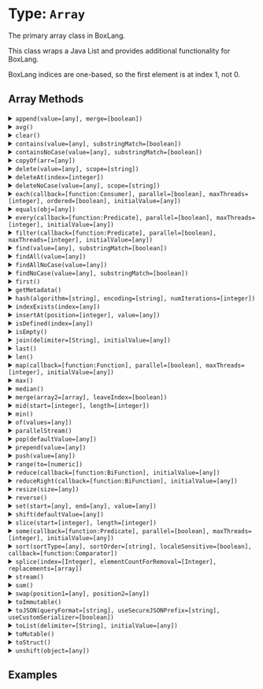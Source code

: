 [comment]: # (Note: This documentation is generated dynamically in the build process.  To modify the contents, change the javadoc on the type class, itself)

# Type: `Array`

The primary array class in BoxLang.

This class wraps a Java List and provides additional functionality for BoxLang.

 BoxLang indices are one-based, so the first element is at index 1, not 0.

## Array Methods

<details>
<summary><code>append(value=[any], merge=[boolean])</code></summary>

Append a value to an array

Arguments:

| Argument | Type | Required | Default |
|----------|------|----------|---------|
| `value` | `any` | `true` | `null` |
| `merge` | `boolean` | `false` | `false` |

</details>
<details>
<summary><code>avg()</code></summary>

Return length of array
</details>
<details>
<summary><code>clear()</code></summary>

Clear all items from array
</details>
<details>
<summary><code>contains(value=[any], substringMatch=[boolean])</code></summary>

Array finders and contains functions with and without case sensitivity.

Please note that "contain" methods return a boolean, while "find" methods return an index.
 If you use a function as the value, it will be used as a search closure or lambda. The signature of the function should be:

 ,<pre>,
    ( value, index ) => {
 	  	return true; // if the value is found, else false
   }
 ,</pre>,

 Example:

 ,<pre>,
   array = [ 1, 2, 3, 4, 5 ];
  index = array.find( ( value, index ) -> {
 		return value == 3;
 } );
 ,</pre>,

 We recommend you use BoxLang lambdas (,{@code ->},) for this purpose, so they only act upon the value and index without any side effects.
 They will be faster and more efficient.

Arguments:

| Argument | Type | Required | Default |
|----------|------|----------|---------|
| `value` | `any` | `true` | `null` |
| `substringMatch` | `boolean` | `false` | `false` |

</details>
<details>
<summary><code>containsNoCase(value=[any], substringMatch=[boolean])</code></summary>

Array finders and contains functions with and without case sensitivity.

Please note that "contain" methods return a boolean, while "find" methods return an index.
 If you use a function as the value, it will be used as a search closure or lambda. The signature of the function should be:

 ,<pre>,
    ( value, index ) => {
 	  	return true; // if the value is found, else false
   }
 ,</pre>,

 Example:

 ,<pre>,
   array = [ 1, 2, 3, 4, 5 ];
  index = array.find( ( value, index ) -> {
 		return value == 3;
 } );
 ,</pre>,

 We recommend you use BoxLang lambdas (,{@code ->},) for this purpose, so they only act upon the value and index without any side effects.
 They will be faster and more efficient.

Arguments:

| Argument | Type | Required | Default |
|----------|------|----------|---------|
| `value` | `any` | `true` | `null` |
| `substringMatch` | `boolean` | `false` | `false` |

</details>
<details>
<summary><code>copyOf(arr=[any])</code></summary>

Create a new Array from a list of values.

Arguments:

| Argument | Type | Required | Default |
|----------|------|----------|---------|
| `arr` | `any` | `true` | `null` |

</details>
<details>
<summary><code>delete(value=[any], scope=[string])</code></summary>

Delete first occurance of item in array case sensitive

Arguments:

| Argument | Type | Required | Default |
|----------|------|----------|---------|
| `value` | `any` | `true` | `null` |
| `scope` | `string` | `false` | `one` |

</details>
<details>
<summary><code>deleteAt(index=[integer])</code></summary>

Delete item at specified index in array

Arguments:

| Argument | Type | Required | Default |
|----------|------|----------|---------|
| `index` | `integer` | `true` | `null` |

</details>
<details>
<summary><code>deleteNoCase(value=[any], scope=[string])</code></summary>

Delete first occurance of item in array case sensitive

Arguments:

| Argument | Type | Required | Default |
|----------|------|----------|---------|
| `value` | `any` | `true` | `null` |
| `scope` | `string` | `false` | `one` |

</details>
<details>
<summary><code>each(callback=[function:Consumer], parallel=[boolean], maxThreads=[integer], ordered=[boolean], initialValue=[any])</code></summary>

Used to iterate over an array and run the function closure for each item in the array.

Arguments:

| Argument | Type | Required | Default |
|----------|------|----------|---------|
| `callback` | `function:Consumer` | `true` | `null` |
| `parallel` | `boolean` | `false` | `false` |
| `maxThreads` | `integer` | `false` | `null` |
| `ordered` | `boolean` | `false` | `false` |
| `initialValue` | `any` | `false` | `null` |

</details>
<details>
<summary><code>equals(obj=[any])</code></summary>

Verifies equality with the following rules:
 - Same object
 - Super class

Arguments:

| Argument | Type | Required | Default |
|----------|------|----------|---------|
| `obj` | `any` | `true` | `null` |

</details>
<details>
<summary><code>every(callback=[function:Predicate], parallel=[boolean], maxThreads=[integer], initialValue=[any])</code></summary>

Returns true if every closure returns true, otherwise false

Arguments:

| Argument | Type | Required | Default |
|----------|------|----------|---------|
| `callback` | `function:Predicate` | `true` | `null` |
| `parallel` | `boolean` | `false` | `false` |
| `maxThreads` | `integer` | `false` | `null` |
| `initialValue` | `any` | `false` | `null` |

</details>
<details>
<summary><code>filter(callback=[function:Predicate], parallel=[boolean], maxThreads=[integer], initialValue=[any])</code></summary>

Used to filter an array to items for which the closure function returns true.

Arguments:

| Argument | Type | Required | Default |
|----------|------|----------|---------|
| `callback` | `function:Predicate` | `true` | `null` |
| `parallel` | `boolean` | `false` | `false` |
| `maxThreads` | `integer` | `false` | `null` |
| `initialValue` | `any` | `false` | `null` |

</details>
<details>
<summary><code>find(value=[any], substringMatch=[boolean])</code></summary>

This function searches the array for the specified value. Returns the index in the array of the first match, or 0 if there is
                     no match.

Arguments:

| Argument | Type | Required | Default |
|----------|------|----------|---------|
| `value` | `any` | `true` | `null` |
| `substringMatch` | `boolean` | `false` | `false` |

</details>
<details>
<summary><code>findAll(value=[any])</code></summary>

Return an array containing the indexes of matched values

Arguments:

| Argument | Type | Required | Default |
|----------|------|----------|---------|
| `value` | `any` | `true` | `null` |

</details>
<details>
<summary><code>findAllNoCase(value=[any])</code></summary>

Return an array containing the indexes of matched values

Arguments:

| Argument | Type | Required | Default |
|----------|------|----------|---------|
| `value` | `any` | `true` | `null` |

</details>
<details>
<summary><code>findNoCase(value=[any], substringMatch=[boolean])</code></summary>

Array finders and contains functions with and without case sensitivity.

Please note that "contain" methods return a boolean, while "find" methods return an index.
 If you use a function as the value, it will be used as a search closure or lambda. The signature of the function should be:

 ,<pre>,
    ( value, index ) => {
 	  	return true; // if the value is found, else false
   }
 ,</pre>,

 Example:

 ,<pre>,
   array = [ 1, 2, 3, 4, 5 ];
  index = array.find( ( value, index ) -> {
 		return value == 3;
 } );
 ,</pre>,

 We recommend you use BoxLang lambdas (,{@code ->},) for this purpose, so they only act upon the value and index without any side effects.
 They will be faster and more efficient.

Arguments:

| Argument | Type | Required | Default |
|----------|------|----------|---------|
| `value` | `any` | `true` | `null` |
| `substringMatch` | `boolean` | `false` | `false` |

</details>
<details>
<summary><code>first()</code></summary>

Return first item in array
</details>
<details>
<summary><code>getMetadata()</code></summary>

Gets metadata for items of an array and indicates the array type.
</details>
<details>
<summary><code>hash(algorithm=[string], encoding=[string], numIterations=[integer])</code></summary>

Creates an algorithmic hash of an object

Arguments:

| Argument | Type | Required | Default |
|----------|------|----------|---------|
| `algorithm` | `string` | `false` | `MD5` |
| `encoding` | `string` | `false` | `utf-8` |
| `numIterations` | `integer` | `false` | `1` |

</details>
<details>
<summary><code>indexExists(index=[any])</code></summary>

Returns whether there exists an item in the array at the selected index.

Arguments:

| Argument | Type | Required | Default |
|----------|------|----------|---------|
| `index` | `any` | `true` | `null` |

</details>
<details>
<summary><code>insertAt(position=[integer], value=[any])</code></summary>

Append a value to an array

Arguments:

| Argument | Type | Required | Default |
|----------|------|----------|---------|
| `position` | `integer` | `true` | `null` |
| `value` | `any` | `true` | `null` |

</details>
<details>
<summary><code>isDefined(index=[any])</code></summary>

Returns whether there exists an item in the array at the selected index.

Arguments:

| Argument | Type | Required | Default |
|----------|------|----------|---------|
| `index` | `any` | `true` | `null` |

</details>
<details>
<summary><code>isEmpty()</code></summary>

Determine whether a given value is empty
</details>
<details>
<summary><code>join(delimiter=[String], initialValue=[any])</code></summary>

Used to iterate over an array and run the function closure for each item in the array.

Arguments:

| Argument | Type | Required | Default |
|----------|------|----------|---------|
| `delimiter` | `String` | `false` | `,` |
| `initialValue` | `any` | `false` | `null` |

</details>
<details>
<summary><code>last()</code></summary>

Return first item in array
</details>
<details>
<summary><code>len()</code></summary>

Returns the absolute value of a number
</details>
<details>
<summary><code>map(callback=[function:Function], parallel=[boolean], maxThreads=[integer], initialValue=[any])</code></summary>

Iterates over every entry of the array and calls the closure function to work on the element of the array.

The returned value will be set at the
 same index in a new array and the new array will be returned

Arguments:

| Argument | Type | Required | Default |
|----------|------|----------|---------|
| `callback` | `function:Function` | `true` | `null` |
| `parallel` | `boolean` | `false` | `false` |
| `maxThreads` | `integer` | `false` | `null` |
| `initialValue` | `any` | `false` | `null` |

</details>
<details>
<summary><code>max()</code></summary>

Get the max value from an array
</details>
<details>
<summary><code>median()</code></summary>

Return the median value of an array.

Will only work on arrays that contain only numeric values.
</details>
<details>
<summary><code>merge(array2=[array], leaveIndex=[boolean])</code></summary>

This function creates a new array with data from the two passed arrays.

To add all the data from one array into another without creating a new
 array see the built in function ArrayAppend(arr1, arr2, true).

Arguments:

| Argument | Type | Required | Default |
|----------|------|----------|---------|
| `array2` | `array` | `true` | `null` |
| `leaveIndex` | `boolean` | `true` | `false` |

</details>
<details>
<summary><code>mid(start=[integer], length=[integer])</code></summary>

Extracts a sub array from an existing array.

Arguments:

| Argument | Type | Required | Default |
|----------|------|----------|---------|
| `start` | `integer` | `true` | `1` |
| `length` | `integer` | `false` | `0` |

</details>
<details>
<summary><code>min()</code></summary>

Return length of array
</details>
<details>
<summary><code>of(values=[any])</code></summary>

Create an Array from a list of values.

Each value is passed in as a separate argument

Arguments:

| Argument | Type | Required | Default |
|----------|------|----------|---------|
| `values` | `any` | `true` | `null` |

</details>
<details>
<summary><code>parallelStream()</code></summary>

Returns a parallel stream of the array
</details>
<details>
<summary><code>pop(defaultValue=[any])</code></summary>

Remove last item in array and return it

Arguments:

| Argument | Type | Required | Default |
|----------|------|----------|---------|
| `defaultValue` | `any` | `false` | `null` |

</details>
<details>
<summary><code>prepend(value=[any])</code></summary>

Append a value to the start an array

Arguments:

| Argument | Type | Required | Default |
|----------|------|----------|---------|
| `value` | `any` | `true` | `null` |

</details>
<details>
<summary><code>push(value=[any])</code></summary>

Adds an element or an object to the end of an array, then returns the size of the modified array.

Arguments:

| Argument | Type | Required | Default |
|----------|------|----------|---------|
| `value` | `any` | `true` | `null` |

</details>
<details>
<summary><code>range(to=[numeric])</code></summary>

Build an array out of a range of numbers or using our range syntax: {start}..{end}
 or using the from and to arguments

<p>,
 You can also build negative ranges
 ,<p>,

 ,<pre>,
 arrayRange( "1..5" )
 arrayRange( "-10..5" )
 arrayRange( 1, 500 )
 ,</pre>

Arguments:

| Argument | Type | Required | Default |
|----------|------|----------|---------|
| `to` | `numeric` | `false` | `null` |

</details>
<details>
<summary><code>reduce(callback=[function:BiFunction], initialValue=[any])</code></summary>

Run the provided udf over the array to reduce the values to a single output

Arguments:

| Argument | Type | Required | Default |
|----------|------|----------|---------|
| `callback` | `function:BiFunction` | `true` | `null` |
| `initialValue` | `any` | `false` | `null` |

</details>
<details>
<summary><code>reduceRight(callback=[function:BiFunction], initialValue=[any])</code></summary>

This function iterates over every element of the array and calls the closure to work on that element.

It will reduce the array to a single value,
 from the right to the left, and return it.

Arguments:

| Argument | Type | Required | Default |
|----------|------|----------|---------|
| `callback` | `function:BiFunction` | `true` | `null` |
| `initialValue` | `any` | `false` | `null` |

</details>
<details>
<summary><code>resize(size=[any])</code></summary>

Resets an array to a specified minimum number of elements.

This can improve performance, if used to size an array to its
 expected maximum. For more than 500 elements, use arrayResize
 immediately after using the ArrayNew BIF.

Arguments:

| Argument | Type | Required | Default |
|----------|------|----------|---------|
| `size` | `any` | `true` | `null` |

</details>
<details>
<summary><code>reverse()</code></summary>

Returns an array with all of the elements reversed.

The value in [0] within the input array will then exist in [n] in the output array, where n is
 the amount of elements in the array minus one.
</details>
<details>
<summary><code>set(start=[any], end=[any], value=[any])</code></summary>

In a one-dimensional array, sets the elements in a specified
 index range to a value.

Useful for initializing an array after
 a call to arrayNew.

Arguments:

| Argument | Type | Required | Default |
|----------|------|----------|---------|
| `start` | `any` | `true` | `null` |
| `end` | `any` | `true` | `null` |
| `value` | `any` | `true` | `null` |

</details>
<details>
<summary><code>shift(defaultValue=[any])</code></summary>

Removes the first element from an array and returns the removed element.

This method changes the length of the array. If used on an empty array, an
 exception will be thrown.

Arguments:

| Argument | Type | Required | Default |
|----------|------|----------|---------|
| `defaultValue` | `any` | `false` | `null` |

</details>
<details>
<summary><code>slice(start=[integer], length=[integer])</code></summary>

Extracts a sub array from an existing array.

Arguments:

| Argument | Type | Required | Default |
|----------|------|----------|---------|
| `start` | `integer` | `true` | `1` |
| `length` | `integer` | `false` | `0` |

</details>
<details>
<summary><code>some(callback=[function:Predicate], parallel=[boolean], maxThreads=[integer], initialValue=[any])</code></summary>

Calls a given closure/function with every element in a given array and returns true if one of the closure calls returns true

Arguments:

| Argument | Type | Required | Default |
|----------|------|----------|---------|
| `callback` | `function:Predicate` | `true` | `null` |
| `parallel` | `boolean` | `false` | `false` |
| `maxThreads` | `integer` | `false` | `null` |
| `initialValue` | `any` | `false` | `null` |

</details>
<details>
<summary><code>sort(sortType=[any], sortOrder=[string], localeSensitive=[boolean], callback=[function:Comparator])</code></summary>

Sorts array elements.

Arguments:

| Argument | Type | Required | Default |
|----------|------|----------|---------|
| `sortType` | `any` | `false` | `textnocase` |
| `sortOrder` | `string` | `false` | `asc` |
| `localeSensitive` | `boolean` | `false` | `null` |
| `callback` | `function:Comparator` | `false` | `null` |

</details>
<details>
<summary><code>splice(index=[Integer], elementCountForRemoval=[Integer], replacements=[array])</code></summary>

Modifies an array by removing elements and adding new elements.

It starts from the index, removes as many elements as specified by
 elementCountForRemoval, and puts the replacements starting from index position.

Arguments:

| Argument | Type | Required | Default |
|----------|------|----------|---------|
| `index` | `Integer` | `true` | `null` |
| `elementCountForRemoval` | `Integer` | `false` | `0` |
| `replacements` | `array` | `false` | `null` |

</details>
<details>
<summary><code>stream()</code></summary>

Returns a stream of the array
</details>
<details>
<summary><code>sum()</code></summary>

Returns the sum of all values in an array
</details>
<details>
<summary><code>swap(position1=[any], position2=[any])</code></summary>

Swaps array values of an array at specified positions.

This function is more efficient than multiple assignment statements

Arguments:

| Argument | Type | Required | Default |
|----------|------|----------|---------|
| `position1` | `any` | `true` | `null` |
| `position2` | `any` | `true` | `null` |

</details>
<details>
<summary><code>toImmutable()</code></summary>

Convert an array, struct or query to its immutable counterpart.
</details>
<details>
<summary><code>toJSON(queryFormat=[string], useSecureJSONPrefix=[string], useCustomSerializer=[boolean])</code></summary>

Converts a BoxLang variable into a JSON (JavaScript Object Notation) string.

Arguments:

| Argument | Type | Required | Default |
|----------|------|----------|---------|
| `queryFormat` | `string` | `false` | `row` |
| `useSecureJSONPrefix` | `string` | `false` | `false` |
| `useCustomSerializer` | `boolean` | `false` | `null` |

</details>
<details>
<summary><code>toList(delimiter=[String], initialValue=[any])</code></summary>

Used to iterate over an array and run the function closure for each item in the array.

Arguments:

| Argument | Type | Required | Default |
|----------|------|----------|---------|
| `delimiter` | `String` | `false` | `,` |
| `initialValue` | `any` | `false` | `null` |

</details>
<details>
<summary><code>toMutable()</code></summary>

Convert an array, struct or query to its mutable counterpart.
</details>
<details>
<summary><code>toStruct()</code></summary>

Transform the array to a struct, the index of the array is the key of the struct
</details>
<details>
<summary><code>unshift(object=[any])</code></summary>

This function adds one or more elements to the beginning of the original array and returns the length of the modified array.

Arguments:

| Argument | Type | Required | Default |
|----------|------|----------|---------|
| `object` | `any` | `true` | `null` |

</details>


## Examples
